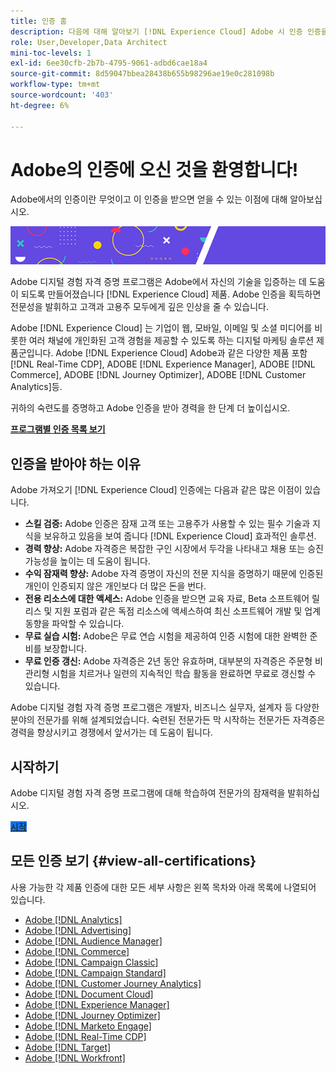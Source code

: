 ```yaml
---
title: 인증 홈
description: 다음에 대해 알아보기 [!DNL Experience Cloud] Adobe 시 인증 인증을 받으면 무엇을 할 수 있는지 알아보십시오.
role: User,Developer,Data Architect
mini-toc-levels: 1
exl-id: 6ee30cfb-2b7b-4795-9061-adbd6cae18a4
source-git-commit: 8d59047bbea28438b655b98296ae19e0c281098b
workflow-type: tm+mt
source-wordcount: '403'
ht-degree: 6%

---
```


# Adobe의 인증에 오신 것을 환영합니다!

Adobe에서의 인증이란 무엇이고 이 인증을 받으면 얻을 수 있는 이점에 대해 알아보십시오.

![배너](/help/certifications/assets/home_banner_smallwide.png)

Adobe 디지털 경험 자격 증명 프로그램은 Adobe에서 자신의 기술을 입증하는 데 도움이 되도록 만들어졌습니다 [!DNL Experience Cloud] 제품. Adobe 인증을 획득하면 전문성을 발휘하고 고객과 고용주 모두에게 깊은 인상을 줄 수 있습니다.

Adobe [!DNL Experience Cloud] 는 기업이 웹, 모바일, 이메일 및 소셜 미디어를 비롯한 여러 채널에 개인화된 고객 경험을 제공할 수 있도록 하는 디지털 마케팅 솔루션 제품군입니다. Adobe [!DNL Experience Cloud] Adobe과 같은 다양한 제품 포함 [!DNL Real-Time CDP], ADOBE [!DNL Experience Manager], ADOBE [!DNL Commerce], ADOBE [!DNL Journey Optimizer], ADOBE [!DNL Customer Analytics]등.

귀하의 숙련도를 증명하고 Adobe 인증을 받아 경력을 한 단계 더 높이십시오.

[**프로그램별 인증 목록 보기**](#view-all-certifications)

## 인증을 받아야 하는 이유

Adobe 가져오기 [!DNL Experience Cloud] 인증에는 다음과 같은 많은 이점이 있습니다.

* **스킬 검증:** Adobe 인증은 잠재 고객 또는 고용주가 사용할 수 있는 필수 기술과 지식을 보유하고 있음을 보여 줍니다 [!DNL Experience Cloud] 효과적인 솔루션.
* **경력 향상:** Adobe 자격증은 복잡한 구인 시장에서 두각을 나타내고 채용 또는 승진 가능성을 높이는 데 도움이 됩니다.
* **수익 잠재력 향상:** Adobe 자격 증명이 자신의 전문 지식을 증명하기 때문에 인증된 개인이 인증되지 않은 개인보다 더 많은 돈을 번다.
* **전용 리소스에 대한 액세스:** Adobe 인증을 받으면 교육 자료, Beta 소프트웨어 릴리스 및 지원 포럼과 같은 독점 리소스에 액세스하여 최신 소프트웨어 개발 및 업계 동향을 파악할 수 있습니다.
* **무료 실습 시험:** Adobe은 무료 연습 시험을 제공하여 인증 시험에 대한 완벽한 준비를 보장합니다.
* **무료 인증 갱신:** Adobe 자격증은 2년 동안 유효하며, 대부분의 자격증은 주문형 비관리형 시험을 치르거나 일련의 지속적인 학습 활동을 완료하면 무료로 갱신할 수 있습니다.

Adobe 디지털 경험 자격 증명 프로그램은 개발자, 비즈니스 실무자, 설계자 등 다양한 분야의 전문가를 위해 설계되었습니다. 숙련된 전문가든 막 시작하는 전문가든 자격증은 경력을 향상시키고 경쟁에서 앞서가는 데 도움이 됩니다.

## 시작하기

Adobe 디지털 경험 자격 증명 프로그램에 대해 학습하여 전문가의 잠재력을 발휘하십시오.

<a href="https://experienceleague.adobe.com/docs/certification/certification/getting-started.html" target="_blank" class="spectrum-Button spectrum-Button--fill spectrum-Button--accent spectrum-Button--sizeM is-margin-bottom-big-big at-element-click-tracking" style="background-color:#1473E6"><span class="spectrum-Button-label has-no-wrap">시작</span></a>

## 모든 인증 보기 {#view-all-certifications}

사용 가능한 각 제품 인증에 대한 모든 세부 사항은 왼쪽 목차와 아래 목록에 나열되어 있습니다.

* [Adobe [!DNL Analytics]](/help/certifications/aa/aa-overview.md)
* [Adobe [!DNL Advertising]](/help/certifications/aac/aac-overview.md)
* [Adobe [!DNL Audience Manager]](/help/certifications/aam/aam-overview.md)
* [Adobe [!DNL Commerce]](/help/certifications/ac/ac-overview.md)
* [Adobe [!DNL Campaign Classic]](/help/certifications/acc/acc-overview.md)
* [Adobe [!DNL Campaign Standard]](/help/certifications/acs/acs-overview.md)
* [Adobe [!DNL Customer Journey Analytics]](/help/certifications/acja/acja-overview.md)
* [Adobe [!DNL Document Cloud]](/help/certifications/adc/adc-overview.md)
* [Adobe [!DNL Experience Manager]](/help/certifications/aem/aem-overview.md)
* [Adobe [!DNL Journey Optimizer]](/help/certifications/ajo/ajo-overview.md)
* [Adobe [!DNL Marketo Engage]](/help/certifications/ame/ame-overview.md)
* [Adobe [!DNL Real-Time CDP]](/help/certifications/rtcdp/rtcdp-overview.md)
* [Adobe [!DNL Target]](/help/certifications/at/at-overview.md)
* [Adobe [!DNL Workfront]](/help/certifications/aw/aw-overview.md)
